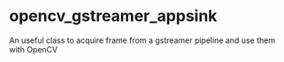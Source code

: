 # opencv_gstreamer_appsink
An useful class to acquire frame from a gstreamer pipeline and use them with OpenCV
